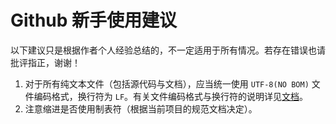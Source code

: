 # Github 新手使用建议

以下建议只是根据作者个人经验总结的，不一定适用于所有情况。若存在错误也请批评指正，谢谢！

1. 对于所有纯文本文件（包括源代码与文档），应当统一使用 `UTF-8(NO BOM)` 文件编码格式，换行符为 `LF`。有关文件编码格式与换行符的说明详见[文档](./中文乱码的原因、%20UTF-8%20的设置以及换行符.md)。
2. 注意缩进是否使用制表符（根据当前项目的规范文档决定）。